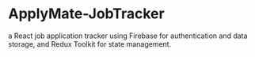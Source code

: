 # ApplyMate-JobTracker
a React job application tracker using Firebase for authentication and data storage, and Redux Toolkit for state management.
